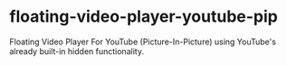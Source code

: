 # floating-video-player-youtube-pip
Floating Video Player For YouTube (Picture-In-Picture) using YouTube's already built-in hidden functionality.
